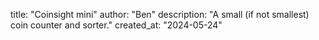 title: "Coinsight mini"
author: "Ben"
description: "A small (if not smallest) coin counter and sorter."
created_at: "2024-05-24"
